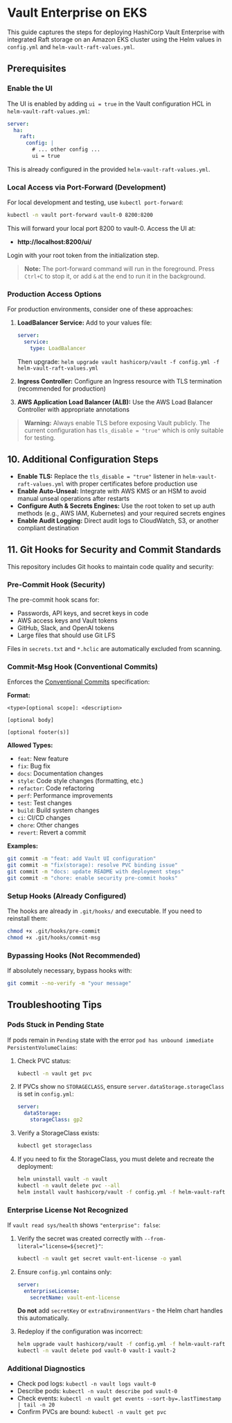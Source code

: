 # Vault Enterprise on EKS

This guide captures the steps for deploying HashiCorp Vault Enterprise with integrated Raft storage on an Amazon EKS cluster using the Helm values in `config.yml` and `helm-vault-raft-values.yml`.

## Prerequisites

### Enable the UI

The UI is enabled by adding `ui = true` in the Vault configuration HCL in `helm-vault-raft-values.yml`:

```yaml
server:
  ha:
    raft:
      config: |
        # ... other config ...
        ui = true
```

This is already configured in the provided `helm-vault-raft-values.yml`.

### Local Access via Port-Forward (Development)

For local development and testing, use `kubectl port-forward`:

```bash
kubectl -n vault port-forward vault-0 8200:8200
```

This will forward your local port 8200 to vault-0. Access the UI at:
- **http://localhost:8200/ui/**

Login with your root token from the initialization step.

> **Note:** The port-forward command will run in the foreground. Press `Ctrl+C` to stop it, or add `&` at the end to run it in the background.

### Production Access Options

For production environments, consider one of these approaches:

1. **LoadBalancer Service:**
   Add to your values file:
   ```yaml
   server:
     service:
       type: LoadBalancer
   ```
   Then upgrade: `helm upgrade vault hashicorp/vault -f config.yml -f helm-vault-raft-values.yml`

2. **Ingress Controller:**
   Configure an Ingress resource with TLS termination (recommended for production)

3. **AWS Application Load Balancer (ALB):**
   Use the AWS Load Balancer Controller with appropriate annotations

> **Warning:** Always enable TLS before exposing Vault publicly. The current configuration has `tls_disable = "true"` which is only suitable for testing.

## 10. Additional Configuration Steps

- **Enable TLS:** Replace the `tls_disable = "true"` listener in `helm-vault-raft-values.yml` with proper certificates before production use
- **Enable Auto-Unseal:** Integrate with AWS KMS or an HSM to avoid manual unseal operations after restarts
- **Configure Auth & Secrets Engines:** Use the root token to set up auth methods (e.g., AWS IAM, Kubernetes) and your required secrets engines
- **Enable Audit Logging:** Direct audit logs to CloudWatch, S3, or another compliant destination

## 11. Git Hooks for Security and Commit Standards

This repository includes Git hooks to maintain code quality and security:

### Pre-Commit Hook (Security)

The pre-commit hook scans for:
- Passwords, API keys, and secret keys in code
- AWS access keys and Vault tokens
- GitHub, Slack, and OpenAI tokens
- Large files that should use Git LFS

Files in `secrets.txt` and `*.hclic` are automatically excluded from scanning.

### Commit-Msg Hook (Conventional Commits)

Enforces the [Conventional Commits](https://www.conventionalcommits.org/en/v1.0.0/) specification:

**Format:**
```
<type>[optional scope]: <description>

[optional body]

[optional footer(s)]
```

**Allowed Types:**
- `feat`: New feature
- `fix`: Bug fix
- `docs`: Documentation changes
- `style`: Code style changes (formatting, etc.)
- `refactor`: Code refactoring
- `perf`: Performance improvements
- `test`: Test changes
- `build`: Build system changes
- `ci`: CI/CD changes
- `chore`: Other changes
- `revert`: Revert a commit

**Examples:**
```bash
git commit -m "feat: add Vault UI configuration"
git commit -m "fix(storage): resolve PVC binding issue"
git commit -m "docs: update README with deployment steps"
git commit -m "chore: enable security pre-commit hooks"
```

### Setup Hooks (Already Configured)

The hooks are already in `.git/hooks/` and executable. If you need to reinstall them:

```bash
chmod +x .git/hooks/pre-commit
chmod +x .git/hooks/commit-msg
```

### Bypassing Hooks (Not Recommended)

If absolutely necessary, bypass hooks with:
```bash
git commit --no-verify -m "your message"
```

## Troubleshooting Tips

### Pods Stuck in Pending State

If pods remain in `Pending` state with the error `pod has unbound immediate PersistentVolumeClaims`:

1. Check PVC status:
   ```bash
   kubectl -n vault get pvc
   ```

2. If PVCs show no `STORAGECLASS`, ensure `server.dataStorage.storageClass` is set in `config.yml`:
   ```yaml
   server:
     dataStorage:
       storageClass: gp2
   ```

3. Verify a StorageClass exists:
   ```bash
   kubectl get storageclass
   ```

4. If you need to fix the StorageClass, you must delete and recreate the deployment:
   ```bash
   helm uninstall vault -n vault
   kubectl -n vault delete pvc --all
   helm install vault hashicorp/vault -f config.yml -f helm-vault-raft-values.yml
   ```

### Enterprise License Not Recognized

If `vault read sys/health` shows `"enterprise": false`:

1. Verify the secret was created correctly with `--from-literal="license=${secret}"`:
   ```bash
   kubectl -n vault get secret vault-ent-license -o yaml
   ```

2. Ensure `config.yml` contains only:
   ```yaml
   server:
     enterpriseLicense:
       secretName: vault-ent-license
   ```
   **Do not** add `secretKey` or `extraEnvironmentVars` - the Helm chart handles this automatically.

3. Redeploy if the configuration was incorrect:
   ```bash
   helm upgrade vault hashicorp/vault -f config.yml -f helm-vault-raft-values.yml
   kubectl -n vault delete pod vault-0 vault-1 vault-2
   ```

### Additional Diagnostics

- Check pod logs: `kubectl -n vault logs vault-0`
- Describe pods: `kubectl -n vault describe pod vault-0`
- Check events: `kubectl -n vault get events --sort-by=.lastTimestamp | tail -n 20`
- Confirm PVCs are bound: `kubectl -n vault get pvc`

